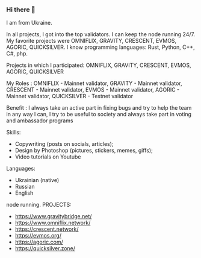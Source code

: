 ### Hi there 👋

I am from Ukraine.

In all projects, I got into the top validators. I can keep the node running 24/7.
My favorite projects were OMNIFLIX, GRAVITY, CRESCENT, EVMOS, AGORIC, QUICKSILVER. I know programming languages: Rust, Python, C++, C#, php. 

Projects in which I participated: OMNIFLIX, GRAVITY, CRESCENT, EVMOS, AGORIC, QUICKSILVER

My Roles : OMNIFLIX - Mainnet validator, GRAVITY - Mainnet validator, CRESCENT - Mainnet validator, EVMOS - Mainnet validator, AGORIC - Mainnet validator, QUICKSILVER - Testnet validator

Benefit : I always take an active part in fixing bugs and try to help the team in any way I can, I try to be useful to society and always take part in voting and ambassador programs

 Skills:

* Copywriting (posts on socials, articles);
* Design by Photoshop (pictures, stickers, memes, giffs);
* Video tutorials on Youtube

Languages:

* Ukrainian (native)
* Russian
* English

node running. PROJECTS:

* https://www.gravitybridge.net/
* https://www.omniflix.network/
* https://crescent.network/
* https://evmos.org/
* https://agoric.com/
* https://quicksilver.zone/
